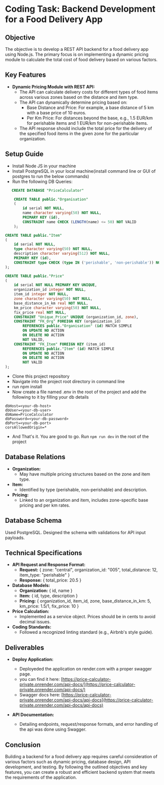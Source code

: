 # Coding Task: Backend Development for a Food Delivery App

## Objective
The objective is to develop a REST API backend for a food delivery app using Node.js. The primary focus is on implementing a dynamic pricing module to calculate the total cost of food delivery based on various factors.

## Key Features
- **Dynamic Pricing Module with REST API:**
  - The API can calculate delivery costs for different types of food items across various zones based on the distance and item type.
  - The API can dynamically determine pricing based on:
    - Base Distance and Price: For example, a base distance of 5 km with a base price of 10 euros.
    - Per Km Price: For distances beyond the base, e.g., 1.5 EUR/km for perishable items and 1 EUR/km for non-perishable items.
  - The API response should include the total price for the delivery of the specified food items in the given zone for the particular organization.

## Setup Guide
  - Install Node JS in your machine
  - Install PostgreSQL in your local machine(install command line or GUI of postgres to run the below commands)
  - Run the following DB Queries:
 ```sql
    CREATE DATABASE "PriceCalculator"
```

```sql
    CREATE TABLE public."Organisation"
    (
        id serial NOT NULL,
        name character varying(50) NOT NULL,
        PRIMARY KEY (id),
        CONSTRAINT name CHECK (LENGTH(name) <= 50) NOT VALID
    );
```

```sql
CREATE TABLE public."Item"
(
    id serial NOT NULL,
    type character varying(50) NOT NULL,
    description character varying(512) NOT NULL,
    PRIMARY KEY (id),
    CONSTRAINT type CHECK (type IN ('perishable', 'non-perishable')) NOT VALID
);
```
```sql
CREATE TABLE public."Price"
(
    id serial NOT NULL PRIMARY KEY UNIQUE,
    organization_id integer NOT NULL,
    item_id integer NOT NULL,
    zone character varying(50) NOT NULL,
    base_distance_in_km real NOT NULL,
    km_price character varying(50) NOT NULL,
    fix_price real NOT NULL,
    CONSTRAINT "Unique_Price" UNIQUE (organization_id, zone),
    CONSTRAINT "FK_Org" FOREIGN KEY (organization_id)
        REFERENCES public."Organisation" (id) MATCH SIMPLE
        ON UPDATE NO ACTION
        ON DELETE NO ACTION
        NOT VALID,
    CONSTRAINT "FK_Item" FOREIGN KEY (item_id)
        REFERENCES public."Item" (id) MATCH SIMPLE
        ON UPDATE NO ACTION
        ON DELETE NO ACTION
        NOT VALID
);
```
 - Clone this project repository
 - Navigate into the project root directory in command line
 - run npm install
 - Now create a file named .env in the root of the project and add the following to it by filling your db details
 ```env
dbHost=<your-db-host>
dbUser=<your-db-user>
dbName=PriceCalculator
dbPassword=<your-db-password>
dbPort=<your-db-port>
corsAllowedOrigin=*
 ```
 - And That's it. You are good to go. Run `npm run dev` in the root of the project


## Database Relations
- **Organization:**
  - May have multiple pricing structures based on the zone and item type.
- **Item:**
  - Identified by type (perishable, non-perishable) and description.
- **Pricing:**
  - Linked to an organization and item, includes zone-specific base pricing and per km rates.

## Database Schema
Used PostgreSQL. Designed the schema with validations for API input payloads.

## Technical Specifications
- **API Request and Response Format:**
  - **Request:** { zone: "central", organization_id: "005", total_distance: 12, item_type: "perishable" }
  - **Response:** { total_price: 20.5 }
- **Database Models:**
  - **Organization:** { id, name }
  - **Item:** { id, type, description }
  - **Pricing:** { organization_id, item_id, zone, base_distance_in_km: 5, km_price: 1.5/1, fix_price: 10 }
- **Price Calculation:**
  - Implemented as a service object. Prices should be in cents to avoid decimal issues.
- **Coding Standards:**
  - Followed a recognized linting standard (e.g., Airbnb's style guide).

## Deliverables
- **Deploy Application:**
  - Deployeded the application on render.com with a proper swagger page.
  - you can find it here: [https://price-calculator-private.onrender.com/api-docs/](https://price-calculator-private.onrender.com/api-docs/)
  - Swagger docs here: [https://price-calculator-private.onrender.com/api-docs/api-docs](https://price-calculator-private.onrender.com/api-docs/api-docs)
  
- **API Documentation:**
  - Detailing endpoints, request/response formats, and error handling of the api was done using Swagger.

## Conclusion
Building a backend for a food delivery app requires careful consideration of various factors such as dynamic pricing, database design, API development, and testing. By following the outlined objectives and key features, you can create a robust and efficient backend system that meets the requirements of the application.
